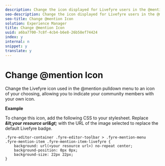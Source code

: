```yaml
---
description: Change the icon displayed for Livefyre users in the @mention pulldown menu.
seo-description: Change the icon displayed for Livefyre users in the @mention pulldown menu.
seo-title: Change @mention Icon
solution: Experience Manager
title: Change @mention Icon
uuid: a6ba7700-7c8f-4cb4-b6e8-26b58ef74424
index: y
internal: n
snippet: y
translate: y
---
```


# Change @mention Icon

Change the Livefyre icon used in the @mention pulldown menu to an icon of your choosing, allowing you to indicate your community members with your own icon.

**Example**

To change this icon, add the following CSS to your stylesheet. Replace ***&amp;lt;your resource url&amp;gt;*** with the URL of the image selected to replace the default Livefyre badge.

```
.fyre-editor-container .fyre-editor-toolbar > .fyre-mention-menu .fyre-mention-item .fyre-mention-item-livefyre { 
    background: url(<your resource url>) no-repeat center; 
    background-position: 0px 0px; 
    background-size: 22px 22px; 
}
```
